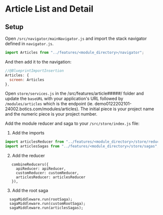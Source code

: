 # Article List and Detail

## Setup

Open `/src/navigator/mainNavigator.js` and import the stack navigator defined in `navigator.js`.

```javascript
import Articles from "../features/<module_directory>/navigator";
```

And then add it to the navigation:

```javascript
//@BlueprintImportInsertion
Articles: {
  screen: Articles
},
```

Open `store/services.js` in the /src/features/article#####/ folder and update the `baseURL` with your application's URL followed by `/modules/articles` which is the endpoint (ie. demo0122202101-24002.botics.com/modules/articles). The initial piece is your project name and the numeric piece is your project number.

Add the module reducer and saga to your `/src/store/index.js` file:

1. Add the imports

```javascript
import articlesReducer from "../features/<module_directory>/store/reducers";
import articlesSagas from "../features/<module_directory>/store/sagas";
```

2. Add the reducer

```
   combineReducers({
     apiReducer: apiReducer,
     customReducer: customReducer,
     articlesReducer: articlesReducer
   }),
```

3. Add the root saga

```
  sagaMiddleware.run(rootSaga);
  sagaMiddleware.run(customRootSaga);
  sagaMiddleware.run(articlesSagas);
```

